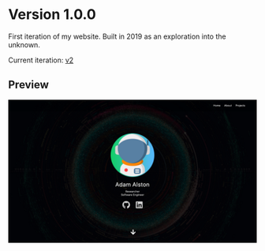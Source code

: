 # Version 1.0.0

First iteration of my website. Built in 2019 as an exploration into the unknown.

Current iteration: [v2](https://github.com/adamalston/v2)

## Preview

<p align="center">
  <img src="assets/project-website.png">
</p>